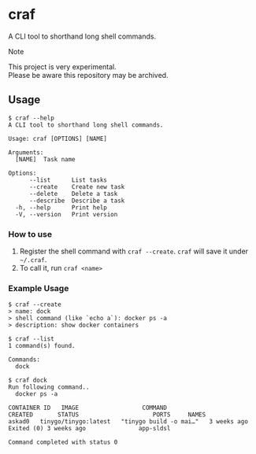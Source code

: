 # craf
A CLI tool to shorthand long shell commands.

> [!Note]
> This project is very experimental.  
> Please be aware this repository may be archived.

## Usage
```console
$ craf --help
A CLI tool to shorthand long shell commands.

Usage: craf [OPTIONS] [NAME]

Arguments:
  [NAME]  Task name

Options:
      --list      List tasks
      --create    Create new task
      --delete    Delete a task
      --describe  Describe a task
  -h, --help      Print help
  -V, --version   Print version
```

### How to use
1. Register the shell command with `craf --create`. `craf` will save it under `~/.craf`.
2. To call it, run `craf <name>`

### Example Usage
```console
$ craf --create
> name: dock
> shell command (like `echo a`): docker ps -a
> description: show docker containers

$ craf --list
1 command(s) found.

Commands:
  dock

$ craf dock
Run following command..
  docker ps -a

CONTAINER ID   IMAGE                  COMMAND                   CREATED       STATUS                     PORTS     NAMES
askad0   tinygo/tinygo:latest   "tinygo build -o mai…"   3 weeks ago   Exited (0) 3 weeks ago               app-sldsl

Command completed with status 0
```
